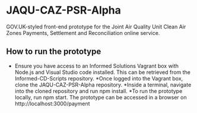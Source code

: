 # JAQU-CAZ-PSR-Alpha

GOV.UK-styled front-end prototype for the Joint Air Quality Unit Clean Air Zones Payments, Settlement and Reconciliation online service.

## How to run the prototype

* Ensure you have access to an Informed Solutions Vagrant box with Node.js and Visual Studio code installed. This can be retrieved from the Informed-CD-Scripts repository.
*Once logged into the Vagrant box, clone the JAQU-CAZ-PSR-Alpha repository.
*Inside a terminal, navigate into the cloned repository and run npm install.
*To run the prototype locally, run npm start. The prototype can be accessed in a browser on http://localhost:3000/payment
